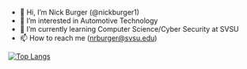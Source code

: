 - 👋 Hi, I’m Nick Burger (@nickburger1)
- 👀 I’m interested in Automotive Technology
- 🌱 I’m currently learning Computer Science/Cyber Security at SVSU
- 📫 How to reach me (nrburger@svsu.edu)

[![Top Langs](https://github-readme-stats.vercel.app/api/top-langs/?username=apoorvtyagi&layout=compact&text_color=daf7dc&bg_color=151515)](https://github.com/anuraghazra/github-readme-stats)
<!---
nickburger1/nickburger1 is a ✨ special ✨ repository because its `README.md` (this file) appears on your GitHub profile.
You can click the Preview link to take a look at your changes.
--->
